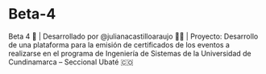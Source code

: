 # Beta-4
Beta 4 🎯 | Desarrollado por @julianacastilloaraujo 👩‍💻 | Proyecto:  Desarrollo de una plataforma para la emisión de certificados de los eventos a realizarse en el programa de Ingeniería de Sistemas de la Universidad de Cundinamarca – Seccional Ubaté 🇨🇴

